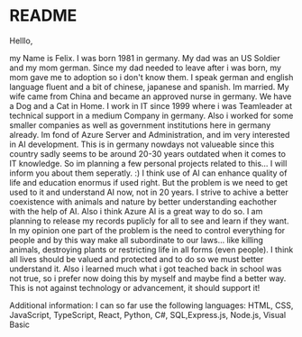 # README

Helllo,

my Name is Felix. I was born 1981 in germany. My dad was an US Soldier and my mom german. Since my dad needed to leave after i was born, my mom gave me to adoption so i don't know them.
I speak german and english language fluent and a bit of chinese, japanese and spanish.
Im married. My wife came from China and became an approved nurse in germany.
We have a Dog and a Cat in Home. 
I work in IT since 1999 where i was Teamleader at technical support in a medium Company in germany.
Also i worked for some smaller companies as well as government institutions here in germany already.
Im fond of Azure Server and Administration, and im very interested in AI development. 
This is in germany nowdays not valueable since this country sadly seems to be around 20-30 years outdated when it comes to IT knowledge.
So im planning a few personal projects related to this... I will inform you about them seperatly. :)
I think use of AI can enhance quality of life and education enormus if used right. But the problem is we need to get used to it and understand AI now, not in 20 years.
I strive to achive a better coexistence with animals and nature by better understanding eachother with the help of AI.
Also i think Azure AI is a great way to do so. I am planning to release my records puplicly for all to see and learn if they want.
In my opinion one part of the problem is the need to control everything for people and by this way make all subordinate to our laws... like killing animals, destroying plants or restricting life in all forms (even people).
I think all lives should be valued and protected and to do so we must better understand it. Also i learned much what i got teached back in school was not true, so i prefer now doing this by myself and maybe find a better way.
This is not against technology or advancement, it should support it!

Additional information: I can so far use the following languages:
HTML, CSS, JavaScript, TypeScript, React, Python, C#, SQL,Express.js, Node.js, Visual Basic
